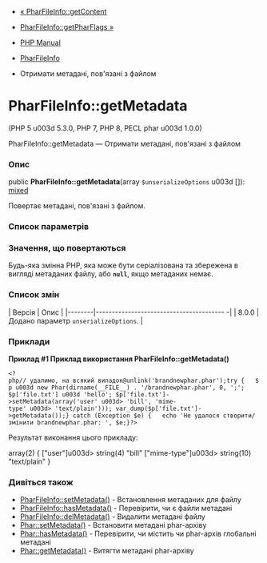 - [« PharFileInfo::getContent](pharfileinfo.getcontent.md)
- [PharFileInfo::getPharFlags »](pharfileinfo.getpharflags.md)

- [PHP Manual](index.md)
- [PharFileInfo](class.pharfileinfo.md)
- Отримати метадані, пов'язані з файлом

# PharFileInfo::getMetadata

(PHP 5 u003d 5.3.0, PHP 7, PHP 8, PECL phar u003d 1.0.0)

PharFileInfo::getMetadata — Отримати метадані, пов'язані з файлом

### Опис

public **PharFileInfo::getMetadata**(array `$unserializeOptions` u003d
\[\]):
[mixed](language.types.declarations.md#language.types.declarations.mixed)

Повертає метадані, пов'язані з файлом.

### Список параметрів

### Значення, що повертаються

Будь-яка змінна PHP, яка може бути серіалізована та збережена в
вигляді метаданих файлу, або **`null`**, якщо метаданих немає.

### Список змін

| Версія | Опис |
|--------|---------------------------------------- -|
| 8.0.0 | Додано параметр `unserializeOptions`. |

### Приклади

**Приклад #1 Приклад використання **PharFileInfo::getMetadata()****

`<?php// удалимо, на всякий випадок@unlink('brandnewphar.phar');try {   $p u003d new Phar(dirname(__FILE__) . '/brandnewphar.phar', 0, ';'; $p['file.txt'] u003d 'hello'; $p['file.txt']->setMetadata(array('user' u003d> 'bill', 'mime-type' u003d> 'text/plain'))); var_dump($p['file.txt']->getMetadata());} catch (Exception $e) {   echo 'Не удалося створити/змінити brandnewphar.phar: ', $e;}?> `

Результат виконання цього прикладу:

array(2) {
["user"]u003d>
string(4) "bill"
["mime-type"]u003d>
string(10) "text/plain"
}

### Дивіться також

- [PharFileInfo::setMetadata()](pharfileinfo.setmetadata.md) -
Встановлення метаданих для файлу
- [PharFileInfo::hasMetadata()](pharfileinfo.hasmetadata.md) -
Перевірити, чи є файли метадані
- [PharFileInfo::delMetadata()](pharfileinfo.delmetadata.md) -
Видалити метадані файлу
- [Phar::setMetadata()](phar.setmetadata.md) - Встановити метадані
phar-архіву
- [Phar::hasMetadata()](phar.hasmetadata.md) - Перевірити, чи містить
чи phar-архів глобальні метадані
- [Phar::getMetadata()](phar.getmetadata.md) - Витягти метадані
phar-архіву
